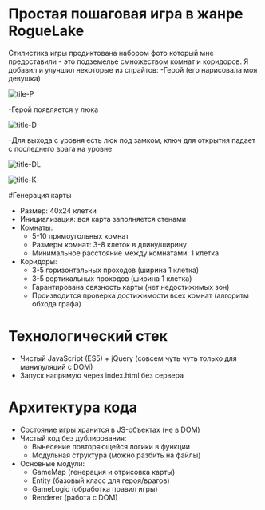 # Простая пошаговая игра в жанре RogueLake

Стилистика игры продиктована набором фото который мне предоставили - это подземелье смножеством комнат и коридоров.
Я добавил и улучшил некоторые из спрайтов:
-Герой (его нарисовала моя девушка)

![tile-P](https://github.com/user-attachments/assets/3a67ed97-4ea1-4063-a81f-9139d8c00fc2)

-Герой появляется у люка 

![title-D](https://github.com/user-attachments/assets/2e88d293-cebe-4130-bc9f-2aaf38fe16bc)

-Для выхода с уровня есть люк под замком, ключ для открытия падает с последнего врага на уровне

![title-DL](https://github.com/user-attachments/assets/bbbb8607-cd44-4828-b2fa-d4bf850cfa5b)

![title-K](https://github.com/user-attachments/assets/8f012756-1b8f-48ef-a17e-ed554755668a)

#Генерация карты
- Размер: 40x24 клетки
- Инициализация: вся карта заполняется стенами
- Комнаты:
  * 5-10 прямоугольных комнат
  * Размеры комнат: 3-8 клеток в длину/ширину
  * Минимальное расстояние между комнатами: 1 клетка
- Коридоры:
  * 3-5 горизонтальных проходов (ширина 1 клетка)
  * 3-5 вертикальных проходов (ширина 1 клетка)
  * Гарантирована связность карты (нет недостижимых зон)
  * Производится проверка достижимости всех комнат (алгоритм обхода графа)
  
# Технологический стек
- Чистый JavaScript (ES5) + jQuery (совсем чуть чуть только для манипуляций с DOM)
- Запуск напрямую через index.html без сервера
  
# Архитектура кода
- Состояние игры хранится в JS-объектах (не в DOM)
- Чистый код без дублирования:
  * Вынесение повторяющейся логики в функции
  * Модульная структура (можно разбить на файлы)
- Основные модули:
  * GameMap (генерация и отрисовка карты)
  * Entity (базовый класс для героя/врагов)
  * GameLogic (обработка правил игры)
  * Renderer (работа с DOM)
